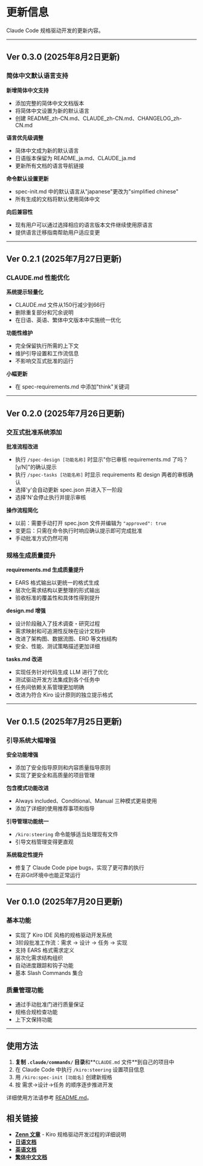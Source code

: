 # 更新信息

Claude Code 规格驱动开发的更新内容。

---

## Ver 0.3.0 (2025年8月2日更新)

### 简体中文默认语言支持

**新增简体中文支持**
- 添加完整的简体中文文档版本
- 将简体中文设置为新的默认语言
- 创建 README_zh-CN.md、CLAUDE_zh-CN.md、CHANGELOG_zh-CN.md

**语言优先级调整**
- 简体中文成为新的默认语言
- 日语版本保留为 README_ja.md、CLAUDE_ja.md
- 更新所有文档的语言导航链接

**命令默认设置更新**
- spec-init.md 中的默认语言从"japanese"更改为"simplified chinese"
- 所有生成的文档将默认使用简体中文

**向后兼容性**
- 现有用户可以通过选择相应的语言版本文件继续使用原语言
- 提供语言迁移指南帮助用户适应变更

---

## Ver 0.2.1 (2025年7月27日更新)

### CLAUDE.md 性能优化

**系统提示轻量化**
- CLAUDE.md 文件从150行减少到66行
- 删除重复部分和冗余说明
- 在日语、英语、繁体中文版本中实施统一优化

**功能性维护**
- 完全保留执行所需的上下文
- 维护引导设置和工作流信息
- 不影响交互式批准的运行

**小幅更新**
- 在 spec-requirements.md 中添加"think"关键词

---

## Ver 0.2.0 (2025年7月26日更新)

### 交互式批准系统添加

**批准流程改进**
- 执行 `/spec-design [功能名称]` 时显示"你已审核 requirements.md 了吗？ [y/N]"的确认提示
- 执行 `/spec-tasks [功能名称]` 时显示 requirements 和 design 两者的审核确认
- 选择'y'会自动更新 spec.json 并进入下一阶段
- 选择'N'会停止执行并提示审核

**操作流程简化**
- 以前：需要手动打开 spec.json 文件并编辑为 `"approved": true`
- 变更后：只需在命令执行时响应确认提示即可完成批准
- 手动批准方式仍然可用

### 规格生成质量提升

**requirements.md 生成质量提升**
- EARS 格式输出以更统一的格式生成
- 层次化需求结构以更整理的形式输出
- 验收标准的覆盖性和具体性得到提升

**design.md 增强**
- 设计阶段融入了技术调查・研究过程
- 需求映射和可追溯性反映在设计文档中
- 改进了架构图、数据流图、ERD 等文档结构
- 安全、性能、测试策略描述更加详细

**tasks.md 改进**
- 实现任务针对代码生成 LLM 进行了优化
- 测试驱动开发方法集成到各个任务中
- 任务间依赖关系管理更加明确
- 改进为符合 Kiro 设计原则的独立提示格式

---

## Ver 0.1.5 (2025年7月25日更新)

### 引导系统大幅增强

**安全功能增强**
- 添加了安全指导原则和内容质量指导原则
- 实现了更安全和高质量的项目管理

**包含模式功能改进**
- Always included、Conditional、Manual 三种模式更易使用
- 添加了详细的使用推荐事项和指导

**引导管理功能统一**
- `/kiro:steering` 命令能够适当处理现有文件
- 引导文档管理变得更直观

**系统稳定性提升**
- 修复了 Claude Code pipe bugs，实现了更可靠的执行
- 在非Git环境中也能正常运行

---

## Ver 0.1.0 (2025年7月20日更新)

### 基本功能
- 实现了 Kiro IDE 风格的规格驱动开发系统
- 3阶段批准工作流：需求 → 设计 → 任务 → 实现
- 支持 EARS 格式需求定义
- 层次化需求结构组织
- 自动进度跟踪和钩子功能
- 基本 Slash Commands 集合

### 质量管理功能
- 通过手动批准门进行质量保证
- 规格合规检查功能
- 上下文保持功能

---

## 使用方法

1. **复制 `.claude/commands/` 目录**和**`CLAUDE.md` 文件**到自己的项目中
2. 在 Claude Code 中执行 `/kiro:steering` 设置项目信息
3. 用 `/kiro:spec-init [功能名]` 创建新规格
4. 按 需求→设计→任务 的顺序逐步推进开发

详细使用方法请参考 [README.md](README.md)。

## 相关链接

- **[Zenn 文章](https://zenn.dev/gotalab/articles/3db0621ce3d6d2)** - Kiro 规格驱动开发过程的详细说明
- **[日语文档](README_ja.md)**
- **[英语文档](README_en.md)**
- **[繁体中文文档](README_zh-TW.md)**